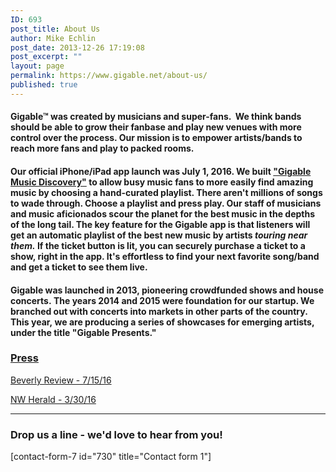 ```yaml
---
ID: 693
post_title: About Us
author: Mike Echlin
post_date: 2013-12-26 17:19:08
post_excerpt: ""
layout: page
permalink: https://www.gigable.net/about-us/
published: true
---
```

<div class="_all_wplink_wgWludgu_cc" style="position: absolute; opacity: 0.001; z-index: 10; filter: alpha(opacity=0);"></div>
<h4>Gigable™ was created by musicians and super-fans.  We think bands should be able to grow their fanbase and play new venues with more control over the process. Our mission is to empower artists/bands to reach more fans and play to packed rooms.</h4>
<h4>Our official iPhone/iPad app launch was July 1, 2016. We built <a href="http://apple.co/2gtnpY5">"Gigable Music Discovery"</a> to allow busy music fans to more easily find amazing music by choosing a hand-curated playlist. There aren't millions of songs to wade through. Choose a playlist and press play. Our staff of musicians and music aficionados scour the planet for the best music in the depths of the long tail. The key feature for the Gigable app is that listeners will get an automatic playlist of the best new music by artists <em>touring near them.</em> If the ticket button is lit, you can securely purchase a ticket to a show, right in the app. It's effortless to find your next favorite song/band and get a ticket to see them live.</h4>
<h4>Gigable was launched in 2013, pioneering crowdfunded shows and house concerts. The years 2014 and 2015 were foundation for our startup. We branched out with concerts into markets in other parts of the country. This year, we are producing a series of showcases for emerging artists, under the title "Gigable Presents."</h4>
<h3><span style="text-decoration: underline;"><strong>Press</strong></span></h3>
<a href="http://www.beverlyreview.net/news/entertainment_news/article_05348056-58be-11e6-97be-abf9b952ca64.html">Beverly Review - 7/15/16</a>

<a href="http://www.nwherald.com/2016/03/10/woodstock-opera-house-concert-to-showcase-emerging-americana-artists-gigable-app/ai1a619/">NW Herald - 3/30/16</a>

<hr />

<h3>Drop us a line - we'd love to hear from you!</h3>
[contact-form-7 id="730" title="Contact form 1"]